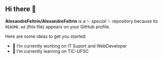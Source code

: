## Hi there 👋

**AlexandreFeltrin/AlexandreFeltrin** is a ✨ _special_ ✨ repository because its `README.md` (this file) appears on your GitHub profile.

Here are some ideas to get you started:

- 🔭 I’m currently working on IT Suport and WebDeveloper
- 🌱 I’m currently learning on TIC-UFSC
